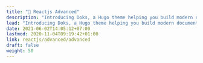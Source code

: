 ```yaml
---
title: "🧊 Reactjs Advanced"
description: "Introducing Doks, a Hugo theme helping you build modern documentation websites that are secure, fast, and SEO-ready — by default."
lead: "Introducing Doks, a Hugo theme helping you build modern documentation websites that are secure, fast, and SEO-ready — by default."
date: 2021-06-02T14:05:12+07:00
lastmod: 2020-11-04T09:19:42+01:00
link: reactjs/advanced/advanced
draft: false
weight: 50
---
```


